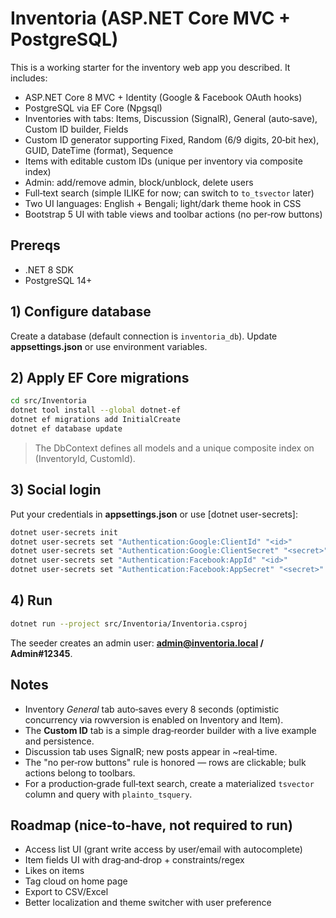 # Inventoria (ASP.NET Core MVC + PostgreSQL)

This is a working starter for the inventory web app you described. It includes:

- ASP.NET Core 8 MVC + Identity (Google & Facebook OAuth hooks)
- PostgreSQL via EF Core (Npgsql)
- Inventories with tabs: Items, Discussion (SignalR), General (auto‑save), Custom ID builder, Fields
- Custom ID generator supporting Fixed, Random (6/9 digits, 20‑bit hex), GUID, DateTime (format), Sequence
- Items with editable custom IDs (unique per inventory via composite index)
- Admin: add/remove admin, block/unblock, delete users
- Full‑text search (simple ILIKE for now; can switch to `to_tsvector` later)
- Two UI languages: English + Bengali; light/dark theme hook in CSS
- Bootstrap 5 UI with table views and toolbar actions (no per‑row buttons)

## Prereqs

- .NET 8 SDK
- PostgreSQL 14+

## 1) Configure database

Create a database (default connection is `inventoria_db`). Update **appsettings.json** or use environment variables.

## 2) Apply EF Core migrations

```bash
cd src/Inventoria
dotnet tool install --global dotnet-ef
dotnet ef migrations add InitialCreate
dotnet ef database update
```

> The DbContext defines all models and a unique composite index on (InventoryId, CustomId).

## 3) Social login

Put your credentials in **appsettings.json** or use [dotnet user-secrets]:

```bash
dotnet user-secrets init
dotnet user-secrets set "Authentication:Google:ClientId" "<id>"
dotnet user-secrets set "Authentication:Google:ClientSecret" "<secret>"
dotnet user-secrets set "Authentication:Facebook:AppId" "<id>"
dotnet user-secrets set "Authentication:Facebook:AppSecret" "<secret>"
```

## 4) Run

```bash
dotnet run --project src/Inventoria/Inventoria.csproj
```

The seeder creates an admin user: **admin@inventoria.local / Admin#12345**.

## Notes

- Inventory *General* tab auto‑saves every 8 seconds (optimistic concurrency via rowversion is enabled on Inventory and Item).
- The **Custom ID** tab is a simple drag‑reorder builder with a live example and persistence.
- Discussion tab uses SignalR; new posts appear in ~real‑time.
- The "no per‑row buttons" rule is honored — rows are clickable; bulk actions belong to toolbars.
- For a production‑grade full‑text search, create a materialized `tsvector` column and query with `plainto_tsquery`.

## Roadmap (nice‑to‑have, not required to run)

- Access list UI (grant write access by user/email with autocomplete)
- Item fields UI with drag‑and‑drop + constraints/regex
- Likes on items
- Tag cloud on home page
- Export to CSV/Excel
- Better localization and theme switcher with user preference
